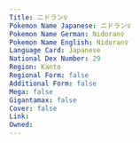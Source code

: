 ```yaml
---
﻿Title: ニドラン♀
Pokemon Name Japanese: ニドラン♀
Pokemon Name German: Nidoran♀
Pokemon Name English: Nidoran♀
Language Card: Japanese
National Dex Number: 29
Region: Kanto
Regional Form: false
Additional Form: false
Mega: false
Gigantamax: false
Cover: false
Link: 
Owned: 
---
```

